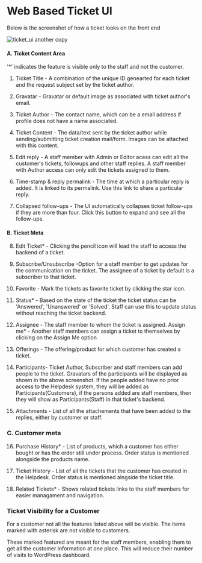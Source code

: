 # Web Based Ticket UI

Below is the screenshot of how a ticket looks on the front end

![ticket_ui another copy](https://cloud.githubusercontent.com/assets/8191145/7630475/f6c578c8-fa53-11e4-83c3-740cc9b03b8a.png)


 ####  A. Ticket Content Area

'*' indicates the feature is visible only to the staff and not the customer.


1. Ticket Title - A combination of the unique ID genearted for each ticket and the request subject set by the ticket author.

2. Gravatar - Gravatar or default image as associated with ticket author's email.

3. Ticket Author -  The contact name, which can be a email address if profile does not have a name associated.

4. Ticket Content - The data/text sent by the ticket author while sending/submitting ticket creation mail/form. Images can be attached with this content.

5. Edit reply - A staff member with Admin or Editor acess can edit all the customer's tickets, followups and other staff replies. A staff member with Author access can only edit the tickets assigned to them.

6. Time-stamp & reply permalink - The time at which a particular reply is added. It is linked to its permalink. Use this link to share a particular reply.

7. Collapsed follow-ups - The UI automatically collapses ticket follow-ups if they are more than four. Click this button to expand and see all the follow-ups.
#### B. Ticket Meta
8. Edit Ticket* - Clicking the pencil icon will lead the staff to access the backend of a ticket.

9. Subscribe/Unsubscribe -Option for a staff member to get updates for the communication on the ticket. The assignee of a ticket by default is a subscriber to that ticket.

10. Favorite - Mark the tickets as favorite ticket by clicking the star icon.

11. Status* - Based on the state of the ticket the ticket status can be 'Answered', 'Unanswered' or 'Solved'. Staff can use this to update status without reaching the ticket backend.

12. Assignee - The staff member to whom the ticket is assigned.
Assign me* - Another staff members can assign a ticket to themselves by clicking on the Assign Me option
13. Offerings - The offering/product for which customer has created a ticket.

14. Participants- Ticket Author, Subscriber and staff members can add people to the ticket. Gravatars of the participants will be displayed as shown in the above screenshot.
If the people added have no prior access to the Helpdesk system, they will be added as Participants(Customers), if the persons added are staff members, then they will show as Participants(Staff) in that ticket's backend.

15. Attachments - List of all the attachements that have been added to the replies, either by customer or staff.
### C. Customer meta
16. Purchase History* - List of products, which a customer has either bought or has the order still under process. Order status is mentioned alongside the products name.

17. Ticket History - List of all the tickets that the customer has created in the Helpdesk. Order status is mentioned alngside the ticket title.

18. Related Tickets* - Shows related tickets links to the staff members for easier managament and navigation.


### Ticket Visibility for a Customer

For a customer not all the features listed above will be visible. The items marked with asterisk are not visible to customers.

These marked featured are meant for the staff members, enabling them to get all the customer information at one place. This will reduce their number of visits to WordPress dashboard.
